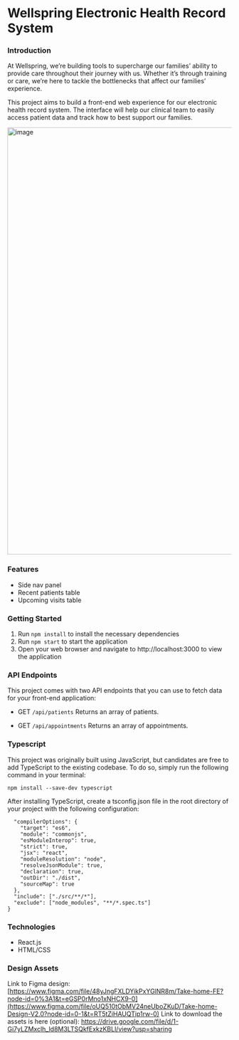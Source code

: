 # Wellspring Electronic Health Record System

### Introduction
At Wellspring, we’re building tools to supercharge our families’ ability to provide care throughout their journey with us. Whether it’s through training or care, we’re here to tackle the bottlenecks that affect our families’ experience.

This project aims to build a front-end web experience for our electronic health record system. The interface will help our clinical team to easily access patient data and track how to best support our families.

<img width="960" alt="image" src="https://user-images.githubusercontent.com/24286181/233230388-602a7866-4ecf-4c4d-9a52-667f10da3635.png">

### Features
* Side nav panel
* Recent patients table
* Upcoming visits table

### Getting Started
1. Run `npm install` to install the necessary dependencies
2. Run `npm start` to start the application
3. Open your web browser and navigate to http://localhost:3000 to view the application

### API Endpoints
This project comes with two API endpoints that you can use to fetch data for your front-end application:

* GET `/api/patients`
Returns an array of patients.

* GET `/api/appointments`
Returns an array of appointments.

### Typescript

This project was originally built using JavaScript, but candidates are free to add TypeScript to the existing codebase. To do so, simply run the following command in your terminal:

```npm install --save-dev typescript```

After installing TypeScript, create a tsconfig.json file in the root directory of your project with the following configuration:

```json{
  "compilerOptions": {
    "target": "es6",
    "module": "commonjs",
    "esModuleInterop": true,
    "strict": true,
    "jsx": "react",
    "moduleResolution": "node",
    "resolveJsonModule": true,
    "declaration": true,
    "outDir": "./dist",
    "sourceMap": true
  },
  "include": ["./src/**/*"],
  "exclude": ["node_modules", "**/*.spec.ts"]
}
```

### Technologies
* React.js
* HTML/CSS

### Design Assets
Link to Figma design: [https://www.figma.com/file/48yJngFXLDYikPxYGlNR8m/Take-home-FE?node-id=0%3A1&t=eGSP0rMno1xNHCX9-0](https://www.figma.com/file/oUQ510tObMV24neUboZKuD/Take-home-Design-V2.0?node-id=0-1&t=RT5tZiHAUQTip1rw-0)
Link to download the assets is here (optional): https://drive.google.com/file/d/1-Gi7yLZMxclh_ld8M3LTSQkfExkzKBLl/view?usp=sharing
